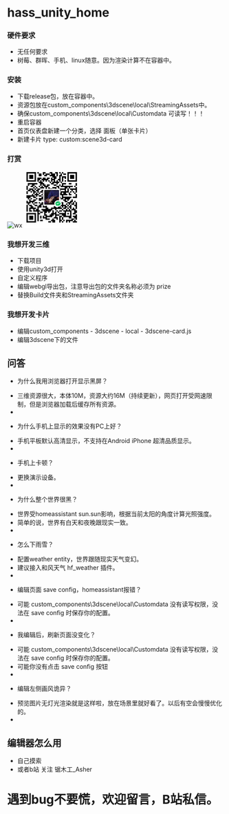 # hass_unity_home

### 硬件要求
+ 无任何要求
+ 树莓、群晖、手机、linux随意。因为渲染计算不在容器中。

### 安装
+ 下载release包，放在容器中。
+ 资源包放在custom_components\3dscene\local\StreamingAssets中。
+ 确保custom_components\3dscene\local\Customdata 可读写！！！
+ 重启容器
+ 首页仪表盘新建一个分类，选择 面板（单张卡片）
+ 新建卡片 type: custom:scene3d-card

### 打赏
![wx](http://cdn.asherlink.top/wxskm.jpg) ![wx](/Other/wxskm.jpg)

### 我想开发三维
+ 下载项目
+ 使用unity3d打开
+ 自定义程序
+ 编辑webgl导出包，注意导出包的文件夹名称必须为 prize
+ 替换Build文件夹和StreamingAssets文件夹

### 我想开发卡片
+ 编辑custom_components - 3dscene - local - 3dscene-card.js
+ 编辑3dscene下的文件

## 问答
+ 为什么我用浏览器打开显示黑屏？
- 三维资源很大，本体10M，资源大约16M（持续更新），网页打开受网速限制，但是浏览器加载后缓存所有资源。
-
+ 为什么手机上显示的效果没有PC上好？
- 手机平板默认高清显示，不支持在Android iPhone 超清品质显示。
-
+ 手机上卡顿？
- 更换演示设备。
-
+ 为什么整个世界很黑？
- 世界受homeassistant sun.sun影响，根据当前太阳的角度计算光照强度。
- 简单的说，世界有白天和夜晚跟现实一致。
-
+ 怎么下雨雪？
- 配置weather entity，世界跟随现实天气变幻。
- 建议接入和风天气 hf_weather 插件。
-
+ 编辑页面 save config，homeassistant报错？
- 可能 custom_components\3dscene\local\Customdata 没有读写权限，没法在 save config 时保存你的配置。
-
+ 我编辑后，刷新页面没变化？
- 可能 custom_components\3dscene\local\Customdata 没有读写权限，没法在 save config 时保存你的配置。
- 可能你没有点击 save config 按钮
-
+ 编辑左侧画风诡异？
- 预览图片无灯光渲染就是这样啦，放在场景里就好看了。以后有空会慢慢优化的。
-
## 编辑器怎么用
+ 自己摸索
+ 或者b站 关注 锯木工_Asher 

# 遇到bug不要慌，欢迎留言，B站私信。
